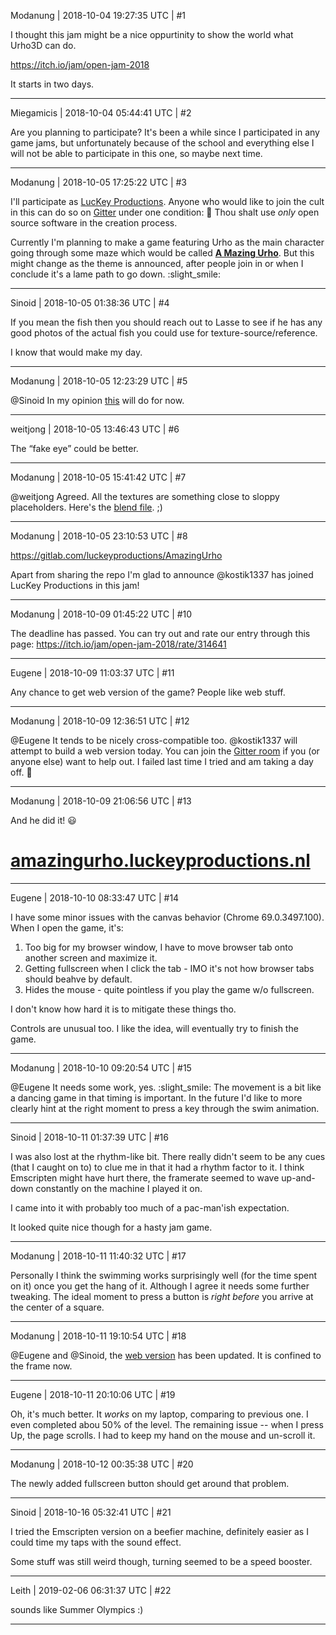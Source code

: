 Modanung | 2018-10-04 19:27:35 UTC | #1

I thought this jam might be a nice oppurtinity to show the world what Urho3D can do.

https://itch.io/jam/open-jam-2018

It starts in two days.

-------------------------

Miegamicis | 2018-10-04 05:44:41 UTC | #2

Are you planning to participate? It's been a while since I participated in any game jams, but unfortunately because of the school and everything else I will not be able to participate in this one, so maybe next time.

-------------------------

Modanung | 2018-10-05 17:25:22 UTC | #3

I'll participate as [LucKey Productions](https://luckeyproductions.nl/). Anyone who would like to join the cult in this can do so on [Gitter](https://gitter.im/LucKey-Productions/OpenJam2018) under one condition:
:scroll: Thou shalt use _only_ open source software in the creation process. 

Currently I'm planning to make a game featuring Urho as the main character going through some maze which would be called [**A Mazing Urho**](https://gitlab.com/luckeyproductions/a-mazing-urho). But this might change as the theme is announced, after people join in or when I conclude it's a lame path to go down. :slight_smile:

-------------------------

Sinoid | 2018-10-05 01:38:36 UTC | #4

If you mean the fish then you should reach out to Lasse to see if he has any good photos of the actual fish you could use for texture-source/reference.

I know that would make my day.

-------------------------

Modanung | 2018-10-05 12:23:29 UTC | #5

@Sinoid In my opinion [this](http://luckeyproductions.nl/B4W/urho.html) will do for now.

-------------------------

weitjong | 2018-10-05 13:46:43 UTC | #6

The “fake eye” could be better.

-------------------------

Modanung | 2018-10-05 15:41:42 UTC | #7

@weitjong Agreed. All the textures are something close to sloppy placeholders.  Here's the [blend file](http://luckeyproductions.nl/blends/urho.blend). ;)

-------------------------

Modanung | 2018-10-05 23:10:53 UTC | #8

https://gitlab.com/luckeyproductions/AmazingUrho

Apart from sharing the repo I'm glad to announce @kostik1337 has joined LucKey Productions in this jam!

-------------------------

Modanung | 2018-10-09 01:45:22 UTC | #10

The deadline has passed. You can try out and rate our entry through this page:
https://itch.io/jam/open-jam-2018/rate/314641

-------------------------

Eugene | 2018-10-09 11:03:37 UTC | #11

Any chance to get web version of the game?
People like web stuff.

-------------------------

Modanung | 2018-10-09 12:36:51 UTC | #12

@Eugene It tends to be nicely cross-compatible too. @kostik1337 will attempt to build a web version today. You can join the [Gitter room](https://gitter.im/LucKey-Productions/OpenJam2018) if you (or anyone else) want to help out. I failed last time I tried and am taking a day off. :woozy_face:

-------------------------

Modanung | 2018-10-09 21:06:56 UTC | #13

And he did it! :smiley:

# [amazingurho.luckeyproductions.nl](http://amazingurho.luckeyproductions.nl/)

-------------------------

Eugene | 2018-10-10 08:33:47 UTC | #14

I have some minor issues with the canvas behavior (Chrome 69.0.3497.100).
When I open the game, it's:

1) Too big for my browser window, I have to move browser tab onto another screen and maximize it.
2) Getting fullscreen when I click the tab - IMO it's not how browser tabs should beahve by default.
3) Hides the mouse - quite pointless if you play the game w/o fullscreen.

I don't know how hard it is to mitigate these things tho.

Controls are unusual too.
I like the idea, will eventually try to finish the game.

-------------------------

Modanung | 2018-10-10 09:20:54 UTC | #15

@Eugene It needs some work, yes. :slight_smile: 
The movement is a bit like a dancing game in that timing is important. In the future I'd like to more clearly hint at the right moment to press a key through the swim animation.

-------------------------

Sinoid | 2018-10-11 01:37:39 UTC | #16

I was also lost at the rhythm-like bit. There really didn't seem to be any cues (that I caught on to) to clue me in that it had a rhythm factor to it. I think Emscripten might have hurt there, the framerate seemed to wave up-and-down constantly on the machine I played it on.

I came into it with probably too much of a pac-man'ish expectation.

It looked quite nice though for a hasty jam game.

-------------------------

Modanung | 2018-10-11 11:40:32 UTC | #17

Personally I think the swimming works surprisingly well (for the time spent on it) once you get the hang of it. Although I agree it needs some further tweaking.
The ideal moment to press a button is _right before_ you arrive at the center of a square.

-------------------------

Modanung | 2018-10-11 19:10:54 UTC | #18

@Eugene and @Sinoid, the [web version](https://luckeyproductions.itch.io/amazingurho) has been updated. It is confined to the frame now.

-------------------------

Eugene | 2018-10-11 20:10:06 UTC | #19

Oh, it's much better. It _works_ on my laptop, comparing to previous one. I even completed abou 50% of the level.
The remaining issue -- when I press Up, the page scrolls. I had to keep my hand on the mouse and un-scroll it.

-------------------------

Modanung | 2018-10-12 00:35:38 UTC | #20

The newly added fullscreen button should get around that problem.

-------------------------

Sinoid | 2018-10-16 05:32:41 UTC | #21

I tried the Emscripten version on a beefier machine, definitely easier as I could time my taps with the sound effect. 

Some stuff was still weird though, turning seemed to be a speed booster.

-------------------------

Leith | 2019-02-06 06:31:37 UTC | #22

sounds like Summer Olympics :)

-------------------------

